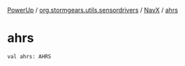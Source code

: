 [PowerUp](../../index.md) / [org.stormgears.utils.sensordrivers](../index.md) / [NavX](index.md) / [ahrs](./ahrs.md)

# ahrs

`val ahrs: AHRS`